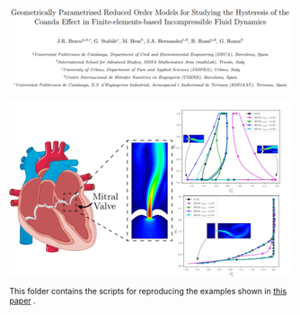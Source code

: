 ![Alt Text](README_files/PAPER_title.png)

![Alt Text](README_files/GraphicalAbstract.png)

This folder contains the scripts for reproducing the examples shown in [this paper](https://arxiv.org/abs/2307.05227) .

